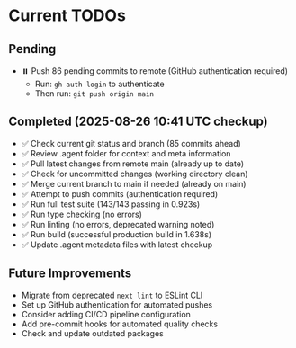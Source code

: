 # Current TODOs

## Pending
- ⏸️ Push 86 pending commits to remote (GitHub authentication required)
  - Run: `gh auth login` to authenticate
  - Then run: `git push origin main`

## Completed (2025-08-26 10:41 UTC checkup)
- ✅ Check current git status and branch (85 commits ahead)
- ✅ Review .agent folder for context and meta information
- ✅ Pull latest changes from remote main (already up to date)
- ✅ Check for uncommitted changes (working directory clean)
- ✅ Merge current branch to main if needed (already on main)
- ✅ Attempt to push commits (authentication required)
- ✅ Run full test suite (143/143 passing in 0.923s)
- ✅ Run type checking (no errors)
- ✅ Run linting (no errors, deprecated warning noted)
- ✅ Run build (successful production build in 1.638s)
- ✅ Update .agent metadata files with latest checkup

## Future Improvements
- Migrate from deprecated `next lint` to ESLint CLI
- Set up GitHub authentication for automated pushes
- Consider adding CI/CD pipeline configuration
- Add pre-commit hooks for automated quality checks
- Check and update outdated packages
